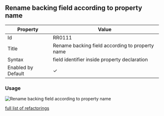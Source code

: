 ## Rename backing field according to property name

| Property | Value |
| -------- | ----- |
| Id | RR0111 |
| Title | Rename backing field according to property name |
| Syntax | field identifier inside property declaration |
| Enabled by Default | &#x2713; |

### Usage

![Rename backing field according to property name](../../images/refactorings/RenameBackingFieldAccordingToPropertyName.png)

[full list of refactorings](Refactorings.md)